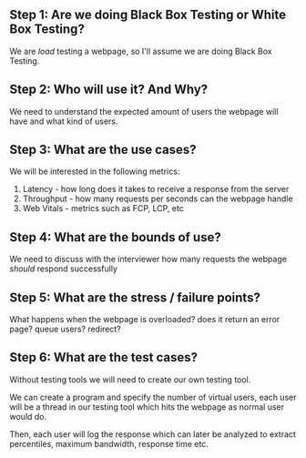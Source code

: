 ## Step 1: Are we doing Black Box Testing or White Box Testing?

We are _load_ testing a webpage, so I'll assume we are doing Black Box Testing.

## Step 2: Who will use it? And Why?

We need to understand the expected amount of users the webpage will have and what kind of users.

## Step 3: What are the use cases?

We will be interested in the following metrics:

1. Latency - how long does it takes to receive a response from the server
2. Throughput - how many requests per seconds can the webpage handle
3. Web Vitals - metrics such as FCP, LCP, etc

## Step 4: What are the bounds of use?

We need to discuss with the interviewer how many requests the webpage _should_ respond successfully

## Step 5: What are the stress / failure points?

What happens when the webpage is overloaded? does it return an error page? queue users? redirect?

## Step 6: What are the test cases?

Without testing tools we will need to create our own testing tool.

We can create a program and specify the number of virtual users, each user will be a thread in our testing tool which hits the webpage as normal user would do.

Then, each user will log the response which can later be analyzed to extract percentiles, maximum bandwidth, response time etc.
